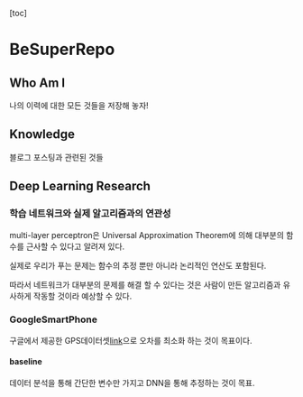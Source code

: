 [toc]

# BeSuperRepo

## Who Am I

나의 이력에 대한 모든 것들을 저장해 놓자!

## Knowledge

블로그 포스팅과 관련된 것들

## Deep Learning Research

### 학습 네트워크와 실제 알고리즘과의 연관성

multi-layer perceptron은 Universal Approximation Theorem에 의해 대부분의 함수를 근사할 수 있다고 알려져 있다.

실제로 우리가 푸는 문제는 함수의 추정 뿐만 아니라 논리적인 연산도 포함된다.

따라서 네트워크가 대부분의 문제를 해결 할 수 있다는 것은 사람이 만든 알고리즘과 유사하게 작동할 것이라 예상할 수 있다.

### GoogleSmartPhone

구글에서 제공한 GPS데이터셋[link](https://www.kaggle.com/c/google-smartphone-decimeter-challenge)으로 오차를 최소화 하는 것이 목표이다.

#### baseline

데이터 분석을 통해 간단한 변수만 가지고 DNN을 통해 추정하는 것이 목표.